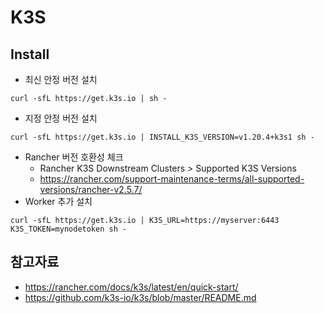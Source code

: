 # K3S 

## Install
- 최신 안정 버전 설치
```
curl -sfL https://get.k3s.io | sh -
```
- 지정 안정 버전 설치
```
curl -sfL https://get.k3s.io | INSTALL_K3S_VERSION=v1.20.4+k3s1 sh -
```
- Rancher 버전 호환성 체크 
  - Rancher K3S Downstream Clusters > Supported K3S Versions
  - https://rancher.com/support-maintenance-terms/all-supported-versions/rancher-v2.5.7/
- Worker 추가 설치
```
curl -sfL https://get.k3s.io | K3S_URL=https://myserver:6443 K3S_TOKEN=mynodetoken sh -
```

## 참고자료
- https://rancher.com/docs/k3s/latest/en/quick-start/
- https://github.com/k3s-io/k3s/blob/master/README.md

